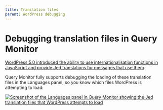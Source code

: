 ```yaml
---
title: Translation files
parent: WordPress debugging
---
```


# Debugging translation files in Query Monitor

<!-- @todo docs about PHP/MO/PO translations -->

[WordPress 5.0 introduced the ability to use internationalisation functions in JavaScript and provide Jed translations for messages that use them](https://make.wordpress.org/core/2018/11/09/new-javascript-i18n-support-in-wordpress/).

Query Monitor fully supports debugging the loading of these translation files in the Languages panel, so you know which files WordPress is attempting to load:

[![Screenshot of the Languages panel in Query Monitor showing the Jed translation files that WordPress attempts to load](/jed.png)](/jed.png)
